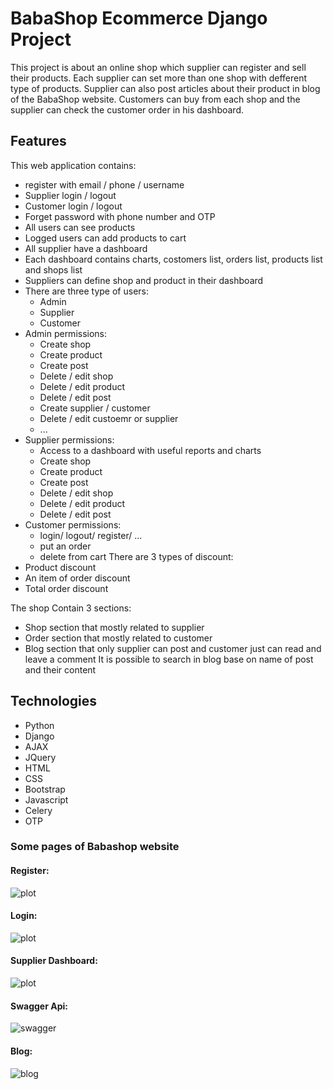 # BabaShop Ecommerce Django Project
This project is about an online shop which supplier can register and sell their products. Each supplier can set more than one shop with defferent type of products. Supplier can also post articles about their product in blog of the BabaShop website.
Customers can buy from each shop and the supplier can check the customer order in his dashboard.

## Features
This web application contains:
* register with email / phone / username
* Supplier login / logout 
* Customer login / logout
* Forget password with phone number and OTP
* All users can see products
* Logged users can add products to cart
* All supplier have a dashboard
* Each dashboard contains charts, costomers list, orders list, products list and shops list
* Suppliers can define shop and product in their dashboard
* There are three type of users:
    * Admin
    * Supplier
    * Customer
* Admin permissions:
    * Create shop
    * Create product
    * Create post
    * Delete / edit shop
    * Delete / edit product
    * Delete / edit post
    * Create supplier / customer
    * Delete / edit custoemr or supplier
    * ...
* Supplier permissions:
    * Access to a dashboard with useful reports and charts
    * Create shop
    * Create product
    * Create post
    * Delete / edit shop
    * Delete / edit product
    * Delete / edit post
* Customer permissions:
    * login/ logout/ register/ ...
    * put an order
    * delete from cart
There are 3 types of discount:
* Product discount
* An item of order discount
* Total order discount

The shop Contain 3 sections:
* Shop section that mostly related to supplier
* Order section that mostly related to customer
* Blog section that only supplier can post and customer just can read and leave a comment
It is possible to search in blog base on name of post and their content

## Technologies
 * Python
 * Django
 * AJAX
 * JQuery
 * HTML
 * CSS
 * Bootstrap
 * Javascript
 * Celery
 * OTP

### Some pages of Babashop website

#### Register:
![plot](./images/register.png)

#### Login:
![plot](./images/login.png)

#### Supplier Dashboard:
![plot](./images/dashboard.png)

#### Swagger Api:
![swagger](https://user-images.githubusercontent.com/90003763/157058762-dc1f3ce6-6b18-4f15-a8a4-751ccbe31ddb.png)

#### Blog:
![blog](https://user-images.githubusercontent.com/90003763/157055213-d1e18597-a37e-4fc0-b8b8-9dc214b982a3.png)
